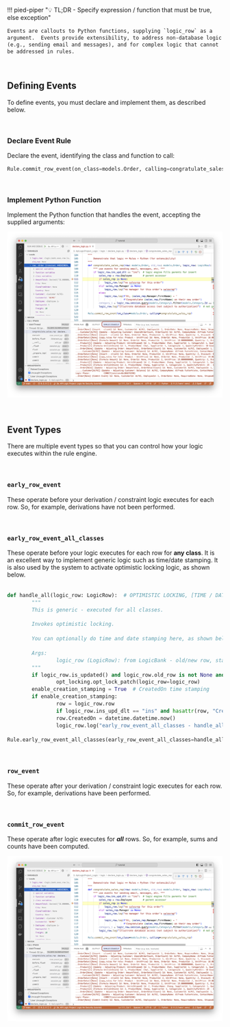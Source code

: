 !!! pied-piper ":bulb: TL;DR - Specify expression / function that must be true, else exception"

    Events are callouts to Python functions, supplying `logic_row` as a argument.  Events provide extensibility, to address non-database logic (e.g., sending email and messages), and for complex logic that cannot be addressed in rules. 

&nbsp;

## Defining Events

To define events, you must declare and implement them, as described below.

&nbsp;

### Declare Event Rule

Declare the event, identifying the class and function to call:

```python
Rule.commit_row_event(on_class=models.Order, calling=congratulate_sales_rep)
```

&nbsp;

### Implement Python Function

Implement the Python function that handles the event, accepting the supplied arguments:

![Logic Debug](images/logic/logic-debug.png)

&nbsp;

## Event Types

There are multiple event types so that you can control how your logic executes within the rule engine.

&nbsp;

### `early_row_event`

These operate before your derivation / constraint logic executes for each row.  So, for example, derivations have not been performed.

&nbsp;

### `early_row_event_all_classes`

These operate before your logic executes for each row for **any class**.  It is an excellent way to implement generic logic such as time/date stamping.  It is also used by the system to activate optimistic locking logic, as shown below.

```python

def handle_all(logic_row: LogicRow):  # OPTIMISTIC LOCKING, [TIME / DATE STAMPING]
        """
        This is generic - executed for all classes.

        Invokes optimistic locking.

        You can optionally do time and date stamping here, as shown below.

        Args:
                logic_row (LogicRow): from LogicBank - old/new row, state
        """
        if logic_row.is_updated() and logic_row.old_row is not None and logic_row.nest_level == 0:
                opt_locking.opt_lock_patch(logic_row=logic_row)
        enable_creation_stamping = True  # CreatedOn time stamping
        if enable_creation_stamping:
                row = logic_row.row
                if logic_row.ins_upd_dlt == "ins" and hasattr(row, "CreatedOn"):
                row.CreatedOn = datetime.datetime.now()
                logic_row.log("early_row_event_all_classes - handle_all sets 'Created_on"'')

Rule.early_row_event_all_classes(early_row_event_all_classes=handle_all)
```

&nbsp;

### `row_event`

These operate after your derivation / constraint logic executes for each row.  So, for example, derivations have been performed.

&nbsp;

### `commit_row_event`

These operate after logic executes for ***all*** rows.  So, for example, sums and counts have been computed.  

![Logic Debug](images/logic/logic-debug.png)

&nbsp;


